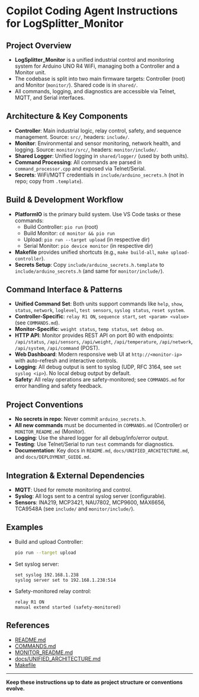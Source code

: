 # Copilot Coding Agent Instructions for LogSplitter_Monitor

## Project Overview
- **LogSplitter_Monitor** is a unified industrial control and monitoring system for Arduino UNO R4 WiFi, managing both a Controller and a Monitor unit.
- The codebase is split into two main firmware targets: Controller (root) and Monitor (`monitor/`). Shared code is in `shared/`.
- All commands, logging, and diagnostics are accessible via Telnet, MQTT, and Serial interfaces.

## Architecture & Key Components
- **Controller**: Main industrial logic, relay control, safety, and sequence management. Source: `src/`, headers: `include/`.
- **Monitor**: Environmental and sensor monitoring, network health, and logging. Source: `monitor/src/`, headers: `monitor/include/`.
- **Shared Logger**: Unified logging in `shared/logger/` (used by both units).
- **Command Processing**: All commands are parsed in `command_processor.cpp` and exposed via Telnet/Serial.
- **Secrets**: WiFi/MQTT credentials in `include/arduino_secrets.h` (not in repo; copy from `.template`).

## Build & Development Workflow
- **PlatformIO** is the primary build system. Use VS Code tasks or these commands:
  - Build Controller: `pio run` (root)
  - Build Monitor: `cd monitor && pio run`
  - Upload: `pio run --target upload` (in respective dir)
  - Serial Monitor: `pio device monitor` (in respective dir)
- **Makefile** provides unified shortcuts (e.g., `make build-all`, `make upload-controller`).
- **Secrets Setup**: Copy `include/arduino_secrets.h.template` to `include/arduino_secrets.h` (and same for `monitor/include/`).

## Command Interface & Patterns
- **Unified Command Set**: Both units support commands like `help`, `show`, `status`, `network`, `loglevel`, `test sensors`, `syslog status`, `reset system`.
- **Controller-Specific**: `relay R1 ON`, `sequence start`, `set <param> <value>` (see `COMMANDS.md`).
- **Monitor-Specific**: `weight status`, `temp status`, `set debug on`.
- **HTTP API**: Monitor provides REST API on port 80 with endpoints: `/api/status`, `/api/sensors`, `/api/weight`, `/api/temperature`, `/api/network`, `/api/system`, `/api/command` (POST).
- **Web Dashboard**: Modern responsive web UI at `http://<monitor-ip>` with auto-refresh and interactive controls.
- **Logging**: All debug output is sent to syslog (UDP, RFC 3164, see `set syslog <ip>`). No local debug output by default.
- **Safety**: All relay operations are safety-monitored; see `COMMANDS.md` for error handling and safety feedback.

## Project Conventions
- **No secrets in repo**: Never commit `arduino_secrets.h`.
- **All new commands** must be documented in `COMMANDS.md` (Controller) or `MONITOR_README.md` (Monitor).
- **Logging**: Use the shared logger for all debug/info/error output.
- **Testing**: Use Telnet/Serial to run `test` commands for diagnostics.
- **Documentation**: Key docs in `README.md`, `docs/UNIFIED_ARCHITECTURE.md`, and `docs/DEPLOYMENT_GUIDE.md`.

## Integration & External Dependencies
- **MQTT**: Used for remote monitoring and control.
- **Syslog**: All logs sent to a central syslog server (configurable).
- **Sensors**: INA219, MCP3421, NAU7802, MCP9600, MAX6656, TCA9548A (see `include/` and `monitor/include/`).

## Examples
- Build and upload Controller:
  ```bash
  pio run --target upload
  ```
- Set syslog server:
  ```
  set syslog 192.168.1.238
  syslog server set to 192.168.1.238:514
  ```
- Safety-monitored relay control:
  ```
  relay R1 ON
  manual extend started (safety-monitored)
  ```

## References
- [README.md](../README.md)
- [COMMANDS.md](../COMMANDS.md)
- [MONITOR_README.md](../MONITOR_README.md)
- [docs/UNIFIED_ARCHITECTURE.md](../docs/UNIFIED_ARCHITECTURE.md)
- [Makefile](../Makefile)

---
**Keep these instructions up to date as project structure or conventions evolve.**
